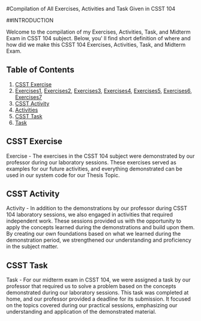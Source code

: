 #Compilation of All Exercises, Activities and Task Given in CSST 104 

##INTRODUCTION

Welcome to the compilation of my Exercises, Activities, Task, and Midterm Exam in CSST 104 subject. Below, you' ll find short definition of where and how did we make this CSST 104 Exercises, Activities, Task, and Midterm Exam.

## Table of Contents
1. [CSST Exercise](#csst-exercise)
2. <a href="Exercises/Exer1.ipynb">Exercises1</a>, <a href="Exercises/Exer2.ipynb">Exercises2</a>, <a href="Exercises/Exer3.ipynb">Exercises3</a>, <a href="Exercises/Exer4.ipynb">Exercises4</a>, <a href="Exercises/Exer5.ipynb">Exercises5</a>, <a href="Exercises/Exer6.ipynb">Exercises6</a>, <a href="Exercises/Exer7.ipynb">Exercises7</a>
3. [CSST Activity](#csst-activity)
4. <a href="Activities">Activities</a>
5. [CSST Task](#csst-task)
6. <a href="Task">Task</a>

## CSST Exercise

Exercise - The exercises in the CSST 104 subject were demonstrated by our professor during our laboratory sessions. These exercises served as examples for our future activities, and everything demonstrated can be used in our system code for our Thesis Topic.

## CSST Activity

Activity - In addition to the demonstrations by our professor during CSST 104 laboratory sessions, we also engaged in activities that required independent work. These sessions provided us with the opportunity to apply the concepts learned during the demonstrations and build upon them. By creating our own foundations based on what we learned during the demonstration period, we strengthened our understanding and proficiency in the subject matter.

## CSST Task

Task - For our midterm exam in CSST 104, we were assigned a task by our professor that required us to solve a problem based on the concepts demonstrated during our laboratory sessions. This task was completed at home, and our professor provided a deadline for its submission. It focused on the topics covered during our practical sessions, emphasizing our understanding and application of the demonstrated material.
